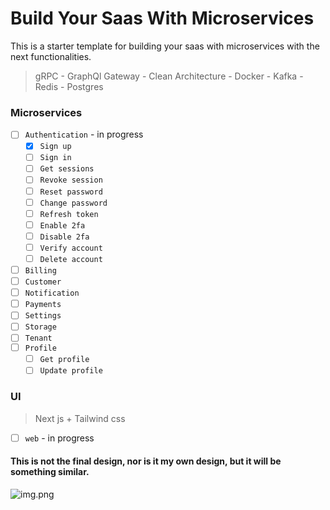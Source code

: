 # Build Your Saas With Microservices

This is a starter template for building your saas with microservices with the next functionalities.

> gRPC - GraphQl Gateway - Clean Architecture - Docker - Kafka - Redis - Postgres

### Microservices

- [ ] `Authentication` - in progress
    - [x] `Sign up`
    - [ ] `Sign in`
    - [ ] `Get sessions`
    - [ ] `Revoke session`
    - [ ] `Reset password`
    - [ ] `Change password`
    - [ ] `Refresh token`
    - [ ] `Enable 2fa`
    - [ ] `Disable 2fa`
    - [ ] `Verify account`
    - [ ] `Delete account`
- [ ] `Billing`
- [ ] `Customer`
- [ ] `Notification`
- [ ] `Payments`
- [ ] `Settings`
- [ ] `Storage`
- [ ] `Tenant`
- [ ] `Profile`
    - [ ] `Get profile`
    - [ ] `Update profile`

### UI

> Next js + Tailwind css

- [ ] `web` - in progress

#### This is not the final design, nor is it my own design, but it will be something similar.

![img.png](https://cdn.dribbble.com/users/3454560/screenshots/17013308/media/bdda4f203d7d368a207b5ac6d230cdc7.png)